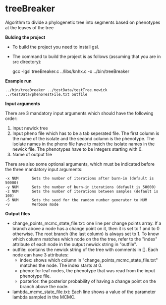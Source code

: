 # treeBreaker
Algorithm to divide a phylogenetic tree into segments based on phenotypes at the leaves of the tree

**Bulding the project**
- To build the project you need to install gsl.
- The command to build the project is as follows (assuming that you are in src directory):

    gcc -lgsl treeBreaker.c ../libs/knhx.c -o ../bin/treeBreaker
    
**Example run**

    ../bin/treeBreaker ../testData/testTree.newick ../testData/phenoTestFile.txt outfile
**Input arguments**

There are 3 mandatory input arguments which should have the following order:
  1. Input newick tree
  2. Input pheno file which has to be a tab seperated file. The first column is the name of the isolate and the second column is the phenotype.
    The isolate names in the pheno file have to match the isolate names in the newick file. The phenotypes have to be integers starting with 0.
  3. Name of output file
    
There are also some optional arguments, which must be indicated before the three mandatory input arguments:

    -x NUM      Sets the number of iterations after burn-in (default is 50000)
    -y NUM      Sets the number of burn-in iterations (default is 50000)
    -z NUM      Sets the number of iterations between samples (default is 100)
    -S NUM      Sets the seed for the random number generator to NUM
    -v          Verbose mode

**Output files**
- change_points_mcmc_state_file.txt: one line per change points array. If a branch above a node has a change point on it, then it is set to 1
    and to 0 otherwise. The root branch (the last column) is always set to 1. To know which column matches which node on the the tree, refer to
    the "index" attribute of each node in the output newick string in "outfile".
- outfile: contains the newick string of the tree with comments in []. Each node can have 3 attributes:
    - index: shows which column in "change_points_mcmc_state_file.txt" matches the node. The index starts at 0.
    - pheno: for leaf nodes, the phenotype that was read from the input phenotype file.
    - posterior: the posterior probability of having a change point on the branch above the node.
- lambda_mcmc_state_file.txt: Each line shows a value of the parameter lambda sampled in the MCMC.

